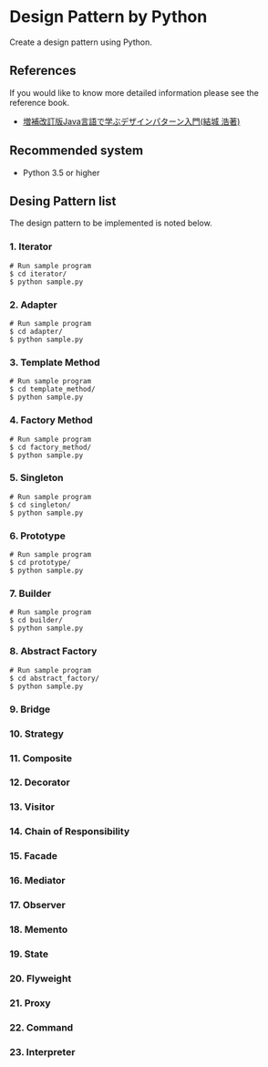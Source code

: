 # Design Pattern by Python
Create a design pattern using Python.

## References
If you would like to know more detailed information please see the reference book.
* <a href="http://amzn.asia/3qXGTAS">増補改訂版Java言語で学ぶデザインパターン入門(結城 浩著)</a>

## Recommended system
* Python 3.5 or higher

## Desing Pattern list
The design pattern to be implemented is noted below.

### 1. Iterator
```
# Run sample program
$ cd iterator/
$ python sample.py
```

### 2. Adapter
```
# Run sample program
$ cd adapter/
$ python sample.py
```

### 3. Template Method
```
# Run sample program
$ cd template_method/
$ python sample.py
```

### 4. Factory Method
```
# Run sample program
$ cd factory_method/
$ python sample.py
```

### 5. Singleton
```
# Run sample program
$ cd singleton/
$ python sample.py
```

### 6. Prototype
```
# Run sample program
$ cd prototype/
$ python sample.py
```

### 7. Builder
```
# Run sample program
$ cd builder/
$ python sample.py
```

### 8. Abstract Factory
```
# Run sample program
$ cd abstract_factory/
$ python sample.py
```

### 9. Bridge

### 10. Strategy

### 11. Composite

### 12. Decorator

### 13. Visitor

### 14. Chain of Responsibility

### 15. Facade

### 16. Mediator

### 17. Observer

### 18. Memento

### 19. State

### 20. Flyweight

### 21. Proxy

### 22. Command

### 23. Interpreter
